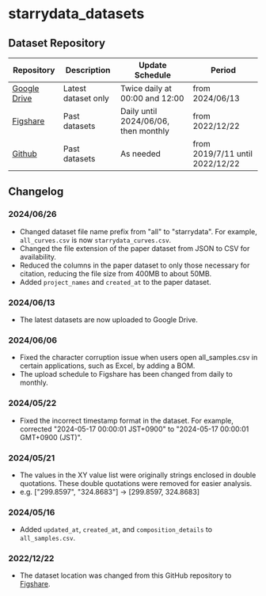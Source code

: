 # starrydata_datasets

## Dataset Repository

| Repository | Description | Update Schedule | Period |
|------------|--------------|-----------------|--------|
| [Google Drive](https://drive.google.com/drive/folders/1OVMP7j61CJFwLtJ-qZFef9ko40Othayh) | Latest dataset only | Twice daily at 00:00 and 12:00 | from 2024/06/13 |
| [Figshare](https://figshare.com/projects/Starrydata_datasets/155129) | Past datasets | Daily until 2024/06/06, then monthly | from 2022/12/22 |
| [Github](https://github.com/starrydata/starrydata_datasets) | Past datasets | As needed | from 2019/7/11 until 2022/12/22 |


## Changelog

### 2024/06/26
- Changed dataset file name prefix from "all" to "starrydata". For example, `all_curves.csv` is now `starrydata_curves.csv`.
- Changed the file extension of the paper dataset from JSON to CSV for availability.
- Reduced the columns in the paper dataset to only those necessary for citation, reducing the file size from 400MB to about 50MB.
- Added `project_names` and `created_at` to the paper dataset.

### 2024/06/13
- The latest datasets are now uploaded to Google Drive.

### 2024/06/06
- Fixed the character corruption issue when users open all_samples.csv in certain applications, such as Excel, by adding a BOM.
- The upload schedule to Figshare has been changed from daily to monthly.


### 2024/05/22
- Fixed the incorrect timestamp format in the dataset. For example, corrected "2024-05-17 00:00:01 JST+0900" to "2024-05-17 00:00:01 GMT+0900 (JST)".


### 2024/05/21
- The values in the XY value list were originally strings enclosed in double quotations. These double quotations were removed for easier analysis.
- e.g. ["299.8597", "324.8683"] -> [299.8597, 324.8683]

### 2024/05/16
- Added `updated_at`, `created_at`, and `composition_details` to `all_samples.csv`.

### 2022/12/22
- The dataset location was changed from this GitHub repository to [Figshare](https://figshare.com/projects/Starrydata_datasets/155129).


